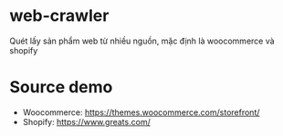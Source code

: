 # web-crawler
 Quét lấy sản phẩm web từ nhiều nguồn, mặc định là woocommerce và shopify
# Source demo
- Woocommerce: https://themes.woocommerce.com/storefront/
- Shopify: https://www.greats.com/